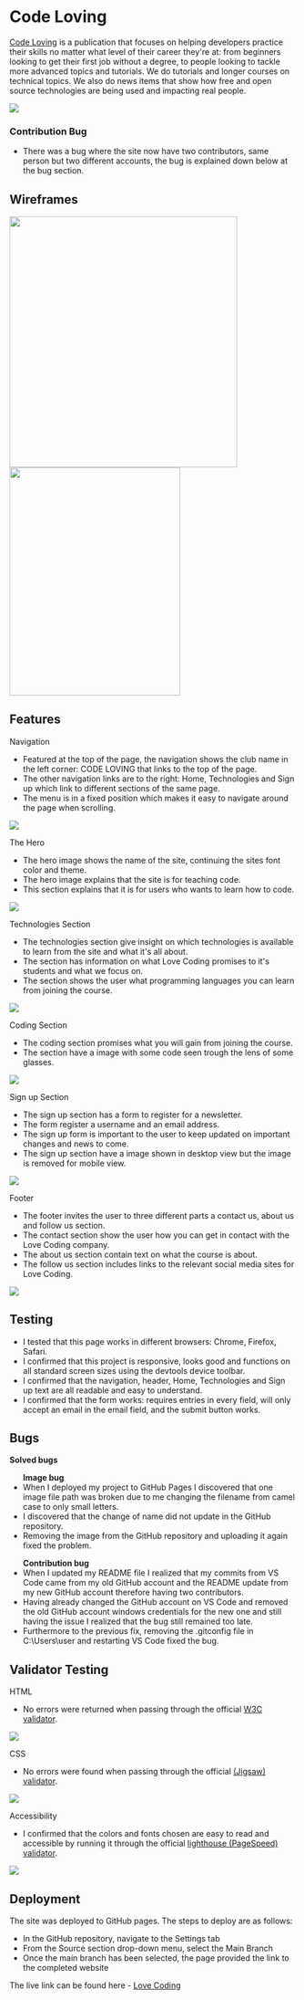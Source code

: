 # Code Loving

<a href="https://berger101.github.io/codeLoving/">Code Loving</a> is a publication that focuses on helping developers practice their skills no matter what level of their career they're at: from beginners looking to get their first job without a degree, to people looking to tackle more advanced topics and tutorials. We do tutorials and longer courses on technical topics. We also do news items that show how free and open source technologies are being used and impacting real people.

<img src="assets/images/amiresponsive.png">

### Contribution Bug
<ul>
  <li>There was a bug where the site now have two contributors, same person but two different accounts, the bug is explained down below at the bug section.</li>
</ul>

## Wireframes

<img src="assets/images/wireframebrowser.png" width="400" height="440"> <img src="assets/images/wireframemobile.png" width="300" height="400">

## Features

Navigation
<ul> 
  <li>Featured at the top of the page, the navigation shows the club name in the left corner: CODE LOVING that links to the top of the page.</li>
  <li>The other navigation links are to the right: Home, Technologies and Sign up which link to different sections of the same page.</li>
  <li>The menu is in a fixed position which makes it easy to navigate around the page when scrolling.</li>
</ul>
<img src="assets/images/menu.png">

The Hero
<ul>
  <li>The hero image shows the name of the site, continuing the sites font color and theme.</li>
  <li>The hero image explains that the site is for teaching code.</li>
  <li>This section explains that it is for users who wants to learn how to code.</li>
</ul>
<img src="assets/images/headerimage.png">

Technologies Section
<ul>
  <li>The technologies section give insight on which technologies is available to learn from the site and what it's all about.</li>
  <li>The section has information on what Love Coding promises to it's students and what we focus on.</li>
  <li>The section shows the user what programming languages you can learn from joining the course.</li>
</ul>
<img src="assets/images/technologies.png">

Coding Section
<ul>
  <li>The coding section promises what you will gain from joining the course.</li>
  <li>The section have a image with some code seen trough the lens of some glasses.</li>
</ul>
<img src="assets/images/lovecodingsection.png">

Sign up Section
<ul>
  <li>The sign up section has a form to register for a newsletter.</li>
  <li>The form register a username and an email address.</li>
  <li>The sign up form is important to the user to keep updated on important changes and news to come.</li>
  <li>The sign up section have a image shown in desktop view but the image is removed for mobile view.</li>
</ul>
<img src="assets/images/newsletter.png">

Footer
<ul>
  <li>The footer invites the user to three different parts a contact us, about us and follow us section.</li>
  <li>The contact section show the user how you can get in contact with the Love Coding company.</li>
  <li>The about us section contain text on what the course is about.</li>
  <li>The follow us section includes links to the relevant social media sites for Love Coding.</li>
</ul>
<img src="assets/images/footer.png">

## Testing

<ul>
  <li>I tested that this page works in different browsers: Chrome, Firefox, Safari.</li>
  <li>I confirmed that this project is responsive, looks good and functions on all standard screen sizes using the devtools device toolbar.</li>
  <li>I confirmed that the navigation, header, Home, Technologies and Sign up text are all readable and easy to understand.</li>
  <li>I confirmed that the form works: requires entries in every field, will only accept an email in the email field, and the submit button works.</li>
</ul>

## Bugs

<b>Solved bugs</b>
<ul> <b>Image bug</b>
  <li>When I deployed my project to GitHub Pages I discovered that one image file path was broken due to me changing the filename from camel case to only small letters.</li>
  <li>I discovered that the change of name did not update in the GitHub repository.</li>
  <li>Removing the image from the GitHub repository and uploading it again fixed the problem.</li>
</ul>

<ul> <b>Contribution bug</b>
  <li>When I updated my README file I realized that my commits from VS Code came from my old GitHub account and the README update from my new GitHub account therefore having two contributors.</li>
  <li>Having already changed the GitHub account on VS Code and removed the old GitHub account windows credentials for the new one and still having the issue I realized that the bug still remained too late.</li>
  <li>Furthermore to the previous fix, removing the .gitconfig file in C:\Users\user and restarting VS Code fixed the bug.</li>
</ul>

## Validator Testing

HTML
<ul>
  <li>No errors were returned when passing through the official <a href="https://validator.w3.org/">W3C validator</a>.</li>
</ul>
<img src="assets/images/validatehtml.png">

CSS
<ul>
  <li>No errors were found when passing through the official <a href="https://jigsaw.w3.org/css-validator/">(Jigsaw) validator</a>.</li>
</ul>
<img src="assets/images/validatecss.png">

Accessibility
<ul>
  <li>I confirmed that the colors and fonts chosen are easy to read and accessible by running it through the official <a href="https://pagespeed.web.dev/">lighthouse (PageSpeed) validator</a>.</li>
</ul>
<img src="assets/images/accessibility.png">

## Deployment

The site was deployed to GitHub pages. The steps to deploy are as follows:
<ul>
  <li>In the GitHub repository, navigate to the Settings tab</li>
  <li>From the Source section drop-down menu, select the Main Branch</li>
  <li>Once the main branch has been selected, the page provided the link to the completed website</li>
</ul>
The live link can be found here - <a href="https://berger101.github.io/codeLoving/">Love Coding</a>
